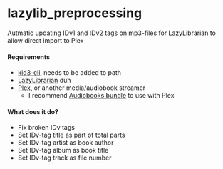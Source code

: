 # lazylib_preprocessing
Autmatic updating IDv1 and IDv2 tags on mp3-files for LazyLibrarian to allow direct import to Plex

#### Requirements
* [kid3-cli](https://kid3.sourceforge.io/), needs to be added to path
* [LazyLibrarian](https://lazylibrarian.gitlab.io/) duh
* [Plex](https://www.plex.tv/media-server-downloads/), or another media/audiobook streamer
  - I recommend [Audiobooks.bundle](https://github.com/macr0dev/Audiobooks.bundle) to use with Plex

#### What does it do?
* Fix broken IDv tags
* Set IDv-tag title as part of total parts
* Set IDv-tag artist as book author
* Set IDv-tag album as book title
* Set IDv-tag track as file number

